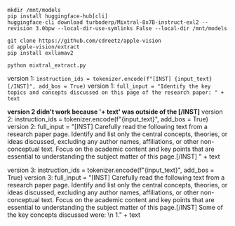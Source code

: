```
mkdir /mnt/models
pip install huggingface-hub[cli]
huggingface-cli download turboderp/Mixtral-8x7B-instruct-exl2 --revision 3.0bpw --local-dir-use-symlinks False --local-dir /mnt/models

git clone https://github.com/cdreetz/apple-vision
cd apple-vision/extract
pip install exllamav2

python mixtral_extract.py
```

version 1: ```instruction_ids = tokenizer.encode(f"[INST] {input_text} [/INST]", add_bos = True)```
version 1: ```full_input = "Identify the key topics and concepts discussed on this page of the research paper: " + text```

<b>version 2 didn't work because '+ text' was outside of the [/INST]</b>
version 2: instruction_ids = tokenizer.encode(f"{input_text}", add_bos = True)
version 2: full_input = "[INST] Carefully read the following text from a research paper page. Identify and list only the central concepts, theories, or ideas discussed, excluding any author names, affiliations, or other non-conceptual text. Focus on the academic content and key points that are essential to understanding the subject matter of this page.[/INST] " + text

version 3: instruction_ids = tokenizer.encode(f"{input_text}", add_bos = True)
version 3: full_input = "[INST] Carefully read the following text from a research paper page. Identify and list only the central concepts, theories, or ideas discussed, excluding any author names, affiliations, or other non-conceptual text. Focus on the academic content and key points that are essential to understanding the subject matter of this page.[/INST] Some of the key concepts discussed were: \n 1." + text
